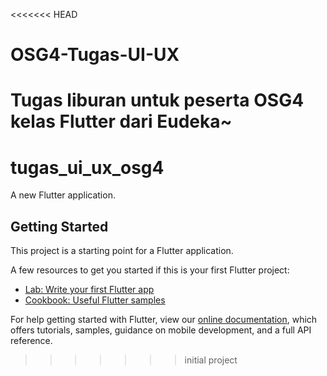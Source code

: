 <<<<<<< HEAD
# OSG4-Tugas-UI-UX
Tugas liburan untuk peserta OSG4 kelas Flutter dari Eudeka~
=======
# tugas_ui_ux_osg4

A new Flutter application.

## Getting Started

This project is a starting point for a Flutter application.

A few resources to get you started if this is your first Flutter project:

- [Lab: Write your first Flutter app](https://flutter.io/docs/get-started/codelab)
- [Cookbook: Useful Flutter samples](https://flutter.io/docs/cookbook)

For help getting started with Flutter, view our 
[online documentation](https://flutter.io/docs), which offers tutorials, 
samples, guidance on mobile development, and a full API reference.
>>>>>>> initial project
